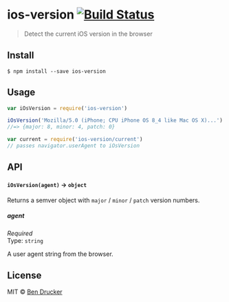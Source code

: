 # ios-version [![Build Status](https://travis-ci.org/bendrucker/ios-version.svg?branch=master)](https://travis-ci.org/bendrucker/ios-version)

> Detect the current iOS version in the browser


## Install

```
$ npm install --save ios-version
```


## Usage

```js
var iOsVersion = require('ios-version')

iOsVersion('Mozilla/5.0 (iPhone; CPU iPhone OS 8_4 like Mac OS X)...')
//=> {major: 8, minor: 4, patch: 0}

var current = require('ios-version/current')
// passes navigator.userAgent to iOsVersion
```

## API

#### `iOsVersion(agent)` -> `object`

Returns a semver object with `major` / `minor` / `patch` version numbers.

##### agent

*Required*  
Type: `string`

A user agent string from the browser.


## License

MIT © [Ben Drucker](http://bendrucker.me)
